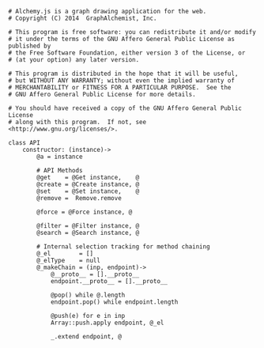     # Alchemy.js is a graph drawing application for the web.
    # Copyright (C) 2014  GraphAlchemist, Inc.

    # This program is free software: you can redistribute it and/or modify
    # it under the terms of the GNU Affero General Public License as published by
    # the Free Software Foundation, either version 3 of the License, or
    # (at your option) any later version.

    # This program is distributed in the hope that it will be useful,
    # but WITHOUT ANY WARRANTY; without even the implied warranty of
    # MERCHANTABILITY or FITNESS FOR A PARTICULAR PURPOSE.  See the
    # GNU Affero General Public License for more details.

    # You should have received a copy of the GNU Affero General Public License
    # along with this program.  If not, see <http://www.gnu.org/licenses/>.

    class API
        constructor: (instance)->
            @a = instance

            # API Methods
            @get    = @Get instance,    @
            @create = @Create instance, @
            @set    = @Set instance,    @
            @remove =  Remove.remove

            @force = @Force instance, @

            @filter = @Filter instance, @
            @search = @Search instance, @

            # Internal selection tracking for method chaining
            @_el        = []
            @_elType    = null
            @_makeChain = (inp, endpoint)->
                @__proto__ = [].__proto__
                endpoint.__proto__ = [].__proto__

                @pop() while @.length
                endpoint.pop() while endpoint.length

                @push(e) for e in inp
                Array::push.apply endpoint, @_el

                _.extend endpoint, @